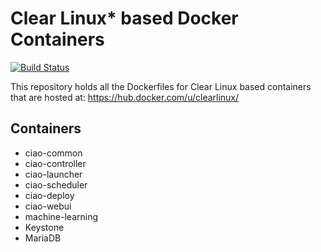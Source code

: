 Clear Linux* based Docker Containers
====================================
[![Build Status](https://travis-ci.org/clearlinux/dockerfiles.svg?branch=travis)](https://travis-ci.org/clearlinux/dockerfiles)

This repository holds all the Dockerfiles for Clear Linux based containers that are hosted at:
https://hub.docker.com/u/clearlinux/

Containers
----------
- ciao-common
- ciao-controller
- ciao-launcher
- ciao-scheduler
- ciao-deploy
- ciao-webui
- machine-learning
- Keystone
- MariaDB

